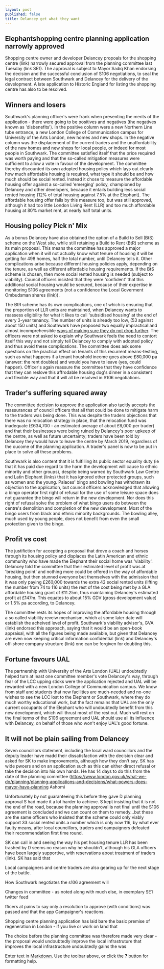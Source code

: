 ```yaml
---
layout: post
published: false
title: Delancey get what they want
---
```

## Elephantshopping centre planning application narrowly approved

Shopping centre owner and developer Delancey propoals for the shopping centre (link) narrowly secured approval from the planning committee last Tuesday (link SE1).  The approval is subject to Mayor Sadiq Khan endorsing the decision and the successful conclusion of S106 negotiations, to seal the legal contract between Southwark and Delancey for the delivery of the development.  A late application to Historic England for listing the shopping centre has also to be resolved.

## Winners and losers

Southwark's planning officer's were frank when presenting the merits of the application - there were going to be positives and negatives (the negatives known as 'disbenefits').  In the positive column were a new Northern Line tube entrance, a new London College of Communication campus for University of the Arts London, new homes and new shops.  In the negative column was the displacement of the current traders and the unaffordability of the new homes and new shops for local people, or indeed for most people in Southwark.  The committee satisfied itself that the price required was worth paying and that the so-called mitigation measures were sufficient to allow a vote in favour of the development.  The committee thereby discounted its own adopted housing policy which lays out clearly how much affordable housing is required, what type it should be and how much should be social rented.  Instead it chose to measure the affordable housing offer against a so-called 'emerging' policy, championed by Delancey and other developers, because it entails building less social rented housing (12% of total housing against 7.5% at the Elephant).  The affordable housing offer fails by this measure too, but was still approved, although it had too little London Living Rent (LLR) and too much affordable housing at 80% market rent, at nearly half total units.

## Housing policy Pick n' Mix

As a bonus Delancey have also obtained the option of a Build to Sell (BtS) scheme on the West site, while still retaining a Build to Rent (BtR) scheme as its main proposal.  This means the committee has approved a major application when it will not actually know what tenure of housing it will be getting for 498 homes, half the total number, until Delancey tells it.  Other complications arise because different housing policies apply, depending on the tenure, as well as different affordable housing requirements.  If the BtS scheme is chosen, then more social rented housing is needed (subject to viability). Council officers insisted that they were 'confident' that this additional social housing would be secured, because of their expertise in monitoring S106 agreements (not a confidence the Local Goverment Ombudsman shares (link)).

The BtR scheme has its own complications, one of which is ensuring that the proportion of LLR units are maintained, when Delancey wants to reassess eligibility for what it likes to call 'subsidised housing' at the end of every 3-year tenancy.  The number of units is already too low, (53 against about 150 units) and Southwark have proposed two equally impractical and almost incomprehensible [ways of  making sure they do not drop further](https://pbs.twimg.com/media/DhMTY3OWAAELO68.jpg).  The officers were not asked to explain why Southwark feels the need to contort itself this way and not simply tell  Delancey to comply with adopted policy and thus avoid these complications.  The committee does ask some questions on the practical effect on tenants of this recurrent means-testing, such as what happens if a tenant houshold income goes above £80,000 pa (answer: the rent doubles) and would you have to leave (yes, could happen).  Officer's again reassure the committee that they have confidence that they can reslove this affrodable housing dog's dinner in a consistent and flexible way and that it will all be resolved in S106 negotiations.

## Trader's suffering squared away


The committee decision to approve the application also tacitly accepts the reassurances of council officers that all that could be done to mitigate harm to the traders was being done. This was despite the traders objections that there was no relocation strategy in place, that the relocation fund was inadequate (£634,700 - an estimated average of about £6,000 per trader) and that their businesses were being ruined by Delancey's poor upkeep of the centre, as well as future uncertainty; traders have been told by Delancey they would have to  leave the centre by March 2019, regardless of the oucome of the planning application.  A trader's panel is now to be put in place to solve all these problems.  

Southwark is also content that it is fulfilling its public sector equality duty (ie that it has paid due regard to the harm the development will cause to ethnic minority and other groups), despite being warned  by Southwark Law Centre and Latin Elephant (links) that it has ignored other protected groups, such as women and the young.  Palaces' bingo and bowling has withdrawn its objection to the application, but council officers acknowledged that allowing a bingo operator first right of refusal for the use of some leisure space does not guarantee the bingo will return in the new development.  Nor does this right of refusal solve the problem of what bingo users do between the centre's demolition and completion of the new development.  Most of the bingo users from black and ethnic minority backgrounds.  The bowling alley, much used by young people, does not benefit from even the small protection given to the bingo.

## Profit vs cost 

The justifiction for accepting a proposal that drove a coach and horses through its housing policy and displaces the Latin American and ethnic community who have made the Elephant their social home was 'viability'.  Delancey told the committee that their estimated level of profit was at 'breaking point' and nothing more could be offered in the way of affordable housing, but then stunned everyone but themselves  with the admission that it was only paying £260,000 towards the extra 42 social rented units (lifting the number from 74 to 116 units) the rest of the cost being met by a GLA affordable housing grant of £11.25m, thus maintaining Delancey's estimated profit at £147m.  This equates to about 15% GDV (gross development value) or 1.5% pa according, to Delancey.

The committee rests its hopes of improving the affordable housing through a so called viability reveiw mechanism, which at some later date will establish the acheived level of profit.  Southwark's viability advisor's, GVA (link) endorsed this approach, saying that it would be an open-book appraisal, with all the figures being made available, but given that Delancey are even now keeping critical information confidential (link) and Delancey's off-shore company structure (link) one can be forgiven for doubting this.

## Fortune favours UAL 

The partnership with University of the Arts London (UAL) undoubtedly helped turn at least one committee member's vote Delancey's way, through fear of the LCC upping sticks were the application rejected and UAL will be rewarded with a new London College of Communication campus.  We know from staff and students that new facilities are much-needed and no-one wishes to see the LCC lost to the Elephant or Southwark, where they do much worthy educational work, but the fact remains that UAL are the only current occupants of the Elephant who will undoubtedly benefit from this new development, which will thrust most of the rest out.  Much will rest on the final terms of the S106 agreement and UAL should use all its influence with Delancey, on behalf of those who won't enjoy UAL's good fortune.

## It will not be plain sailing from Delancey

Seven councillors statement, including the local ward councillors and the deputy leader have madd their dissatisfaction with the decision clear and asked for SK to make improvements, although how they don't say.  SK has wide pwoers and on an application such as this can either direct refusal or take the decision into his own hands.  He has 14 days to do this from the date of the planning committee (https://www.london.gov.uk/what-we-do/planning/planning-applications-and-decisions/what-powers-does-mayor-have-planning
Ashomi

Unfortunately by not guaranteeing this before they gave D planning approval S had made it a lot harder to achieve. S kept insisting that it is not the end of the road, because the planning approval is not final until the S106 agreement is concluded and we can count on them to remedy...but these are the same officers who insisted that the scheme could only viably support 33 social rented units a number which is only now 116, by what ever faulty means, after local councillors, traders and campaigners defeated their recommendation first time round.

SK can call in and seeing the way his pet housing tenure LLR has been trashed by D seems no reason why he shouldn't, although his GLA officers have been largely supportive, with reservations about treatment of traders (link).  SK has said that 

Local campaigners and centre traders are also gearing up for the next stage of the battle.

How Southwark negotiates the s106 agreement will 


Changes in committee - as noted along with much else, in exemplary SE1 twitter feed

fficers at pains to say only a resolution to approve (with conditions) was passed and that the app
Campaigner's reactions.

Shopping centre planning application has laid bare the basic premise of regeneration in London - if you live or work on land that 

The choice before the planning committee was therefore made very clear - the proposal would undoubtedly improve the local infrastruture that improves the local infrastructure undoubtedly gains the was




Enter text in [Markdown](http://daringfireball.net/projects/markdown/). Use the toolbar above, or click the **?** button for formatting help.
